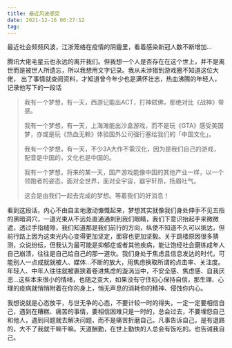 ```yaml
---
title: 最近风波感受
date: 2021-12-16 00:27:12
tag:
---
```


最近社会频频风波，江浙笼络在疫情的阴霾里，看着感染新冠人数不断增加...

腾讯大佬毛星云也永远的离开我们。但我想一个人是否存在在这个世上，并不是离世而是被世人所遗忘，所以我想用文字记录。我从未涉猎到游戏圈不知道这位大佬， 出了事情就查阅资料，才知道曾今年少也是满怀壮志，热血沸腾的年轻人，记录他写下的一段话

> 我有一个梦想，有一天，西游记能出ACT，打神弑佛，那绝对比《战神》带感。
>
> 我有一个梦想，有一天，上海滩能出沙盒游戏，而不是玩《GTA》感受美国梦，亦或是玩《热血无赖》体验国外公司强行塞给我们的「中国文化」。
>
> 我有一个梦想，有一天，不少3A大作不需汉化，因为是我们自己的游戏，配音是中国的，文化也是中国的。
>
> 我有一个梦想，将来的某一天，国产游戏能像中国的其他产业一样，以一个领跑者的姿态，面对全世界，面对全宇宙，器宇轩昂，扬眉吐气。
>
> 这会是由我们一起去完成的梦想。等着我们的好消息！

看到这段话，内心不由自主地激动慷慨起来，梦想其实就像我们身处伸手不见五指的黑暗洞穴，一道光束从不远处直通通刺到我们眼睛，我们下意识抬起手来微微遮，透过手指缝隙，我们知道那是我们前行的方向，纵使不知道不久可以抵达，但前行路上因为这束光内心变得更加坚定，面容也更加坚毅。关于跳楼原因很多猜测，众说纷纭，但我认为最可能是抑郁症或者其他疾病，能让饱经社会磨练成年人自己崩溃，往往是自己给自己的那一道坎。我们身处于焦虑且信息发达的时代，可能别人一点成就就被人、媒体...不断的放大，用焦虑换取所谓的点击率、关注度。年轻人、中年人往往就被裹狭着卷进焦虑的漩涡当中，不安全感、焦虑感、自我厌恶...这些本来很小的情绪，也随之变大，如果没有守住初心保持自信，那生理、心理的疫病就悄悄附着在你的身上，悄无声息的消耗你的精神、侵蚀你内心。

我想说就是心态放平，与世无争的心态，不要计较一时的得失，一定一定要相信自己，遇到在糟糕、痛苦的事情，要相信困难只是一时的，总会过去，不要埋怨自己和他人，遇到问题就去解决问题，而不是痛苦折磨自己。凡事告诉自己，是有退路的，大不了我就干嘛干嘛。天道酬勤，在世上勤快的人总会有饭吃的。也告诫我自己。
